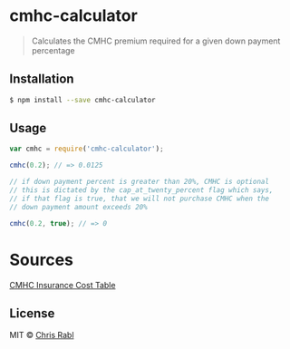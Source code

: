 # cmhc-calculator
> Calculates the CMHC premium required for a given down payment percentage

## Installation

```sh
$ npm install --save cmhc-calculator
```

## Usage

```js
var cmhc = require('cmhc-calculator');

cmhc(0.2); // => 0.0125

// if down payment percent is greater than 20%, CMHC is optional
// this is dictated by the cap_at_twenty_percent flag which says,
// if that flag is true, that we will not purchase CMHC when the
// down payment amount exceeds 20%

cmhc(0.2, true); // => 0
```

# Sources

[CMHC Insurance Cost Table](http://www.cmhc-schl.gc.ca/en/co/moloin/moloin_005.cfm)

## License

MIT © [Chris Rabl]()
